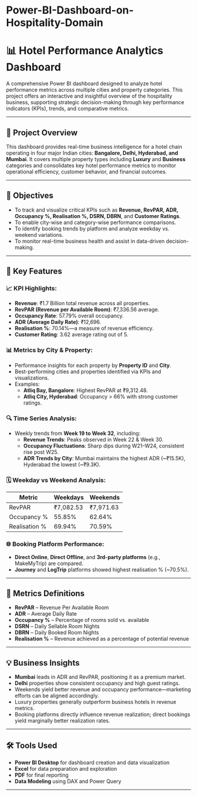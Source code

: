 # Power-BI-Dashboard-on-Hospitality-Domain



# 📊 Hotel Performance Analytics Dashboard

A comprehensive Power BI dashboard designed to analyze hotel performance metrics across multiple cities and property categories. This project offers an interactive and insightful overview of the hospitality business, supporting strategic decision-making through key performance indicators (KPIs), trends, and comparative metrics.

---

## 📁 Project Overview

This dashboard provides real-time business intelligence for a hotel chain operating in four major Indian cities: **Bangalore, Delhi, Hyderabad, and Mumbai**. It covers multiple property types including **Luxury** and **Business** categories and consolidates key hotel performance metrics to monitor operational efficiency, customer behavior, and financial outcomes.

---

## 🎯 Objectives

- To track and visualize critical KPIs such as **Revenue, RevPAR, ADR, Occupancy %, Realisation %, DSRN, DBRN**, and **Customer Ratings**.
- To enable city-wise and category-wise performance comparisons.
- To identify booking trends by platform and analyze weekday vs. weekend variations.
- To monitor real-time business health and assist in data-driven decision-making.

---

## 📌 Key Features

### 📈 KPI Highlights:
- **Revenue**: ₹1.7 Billion total revenue across all properties.
- **RevPAR (Revenue per Available Room)**: ₹7,336.56 average.
- **Occupancy Rate**: 57.79% overall occupancy.
- **ADR (Average Daily Rate)**: ₹12,696.
- **Realisation %**: 70.14%—a measure of revenue efficiency.
- **Customer Rating**: 3.62 average rating out of 5.

### 📊 Metrics by City & Property:
- Performance insights for each property by **Property ID** and **City**.
- Best-performing cities and properties identified via KPIs and visualizations.
- Examples:
  - **Atliq Bay, Bangalore**: Highest RevPAR at ₹9,312.48.
  - **Atliq City, Hyderabad**: Occupancy > 66% with strong customer ratings.

### 🔍 Time Series Analysis:
- Weekly trends from **Week 19 to Week 32**, including:
  - **Revenue Trends**: Peaks observed in Week 22 & Week 30.
  - **Occupancy Fluctuations**: Sharp dips during W21–W24, consistent rise post W25.
  - **ADR Trends by City**: Mumbai maintains the highest ADR (~₹15.5K), Hyderabad the lowest (~₹9.3K).

### 🗓️ Weekday vs Weekend Analysis:
| Metric        | Weekdays   | Weekends   |
|---------------|------------|------------|
| RevPAR        | ₹7,082.53  | ₹7,971.63  |
| Occupancy %   | 55.85%     | 62.64%     |
| Realisation % | 69.94%     | 70.59%     |

### 🌐 Booking Platform Performance:
- **Direct Online**, **Direct Offline**, and **3rd-party platforms** (e.g., MakeMyTrip) are compared.
- **Journey** and **LogTrip** platforms showed highest realisation % (~70.5%).

---

## 📌 Metrics Definitions

- **RevPAR** – Revenue Per Available Room
- **ADR** – Average Daily Rate
- **Occupancy %** – Percentage of rooms sold vs. available
- **DSRN** – Daily Sellable Room Nights
- **DBRN** – Daily Booked Room Nights
- **Realisation %** – Revenue achieved as a percentage of potential revenue

---

## 💡 Business Insights

- **Mumbai** leads in ADR and RevPAR, positioning it as a premium market.
- **Delhi** properties show consistent occupancy and high guest ratings.
- Weekends yield better revenue and occupancy performance—marketing efforts can be aligned accordingly.
- Luxury properties generally outperform business hotels in revenue metrics.
- Booking platforms directly influence revenue realization; direct bookings yield marginally better realization rates.

---

## 🛠️ Tools Used

- **Power BI Desktop** for dashboard creation and data visualization
- **Excel** for data preparation and exploration
- **PDF** for final reporting
- **Data Modeling** using DAX and Power Query

---

